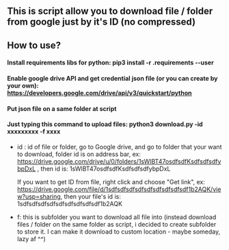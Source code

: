 ## This is script allow you to download file / folder from google just by it's ID (no compressed)
## How to use?
#### Install requirements libs for python: pip3 install -r .requirements --user
#### Enable google drive API and get credential json file (or you can create by your own): https://developers.google.com/drive/api/v3/quickstart/python
#### Put json file on a same folder at script
 
#### Just typing this command to upload files: python3 download.py -id xxxxxxxxx -f xxxx

- id : id of file or folder, go to Google drive, and go to folder that your want to download, folder id is on address bar, ex: https://drive.google.com/drive/u/0/folders/1sWlBT47osdfsdfKsdfsdfsdfybpDxL , then id is: 1sWlBT47osdfsdfKsdfsdfsdfybpDxL

   If you want to get ID from file, right click and choose "Get link", ex: https://drive.google.com/file/d/1sdfsdfsdfsdfsdfsdfsdfsdfsdf1b2AQK/view?usp=sharing, then your file's id    is: 1sdfsdfsdfsdfsdfsdfsdfsdfsdf1b2AQK

- f: this is subfolder you want to download all file into (instead download files / folder on the same folder as script, i decided to create subfolder to store it. I can make it download to custom location - maybe someday, lazy af ^^)
